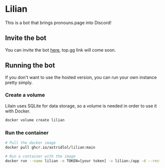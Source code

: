 # Lilian

This is a bot that brings pronouns.page into Discord!

## Invite the bot

You can invite the bot [here](https://bit.ly/3I3IWnN), top.gg link will come soon.

## Running the bot

If you don't want to use the hosted version, you can run your own instance pretty simply.

### Create a volume

Lilain uses SQLite for data storage, so a volume is needed in order to use it with Docker.

```bash
docker volume create lilian
```

### Run the container

```bash
# Pull the docker image
docker pull ghcr.io/astridlol/lilian:main

# Run a container with the image
docker run --name lilian -e TOKEN=[your token] -v lilian:/app -d --restart always ghcr.io/astridlol/lilian:main
```
